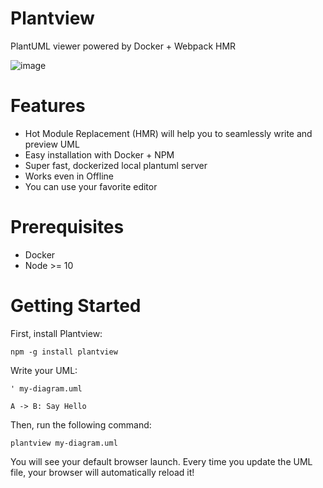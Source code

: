 # Plantview

PlantUML viewer powered by Docker + Webpack HMR

![image](https://user-images.githubusercontent.com/10719495/93864228-87988080-fcff-11ea-91d9-147bccd4892f.png)

# Features

- Hot Module Replacement (HMR) will help you to seamlessly write and preview UML
- Easy installation with Docker + NPM
- Super fast, dockerized local plantuml server
- Works even in Offline
- You can use your favorite editor

# Prerequisites

- Docker
- Node >= 10

# Getting Started

First, install Plantview:

```
npm -g install plantview
```

Write your UML:

```plantuml
' my-diagram.uml

A -> B: Say Hello
```

Then, run the following command:

```
plantview my-diagram.uml
```

You will see your default browser launch. Every time you update the UML file, your browser will automatically reload it!
